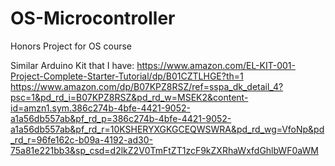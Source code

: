 # OS-Microcontroller
Honors Project for OS course

Similar Arduino Kit that I have: https://www.amazon.com/EL-KIT-001-Project-Complete-Starter-Tutorial/dp/B01CZTLHGE?th=1
https://www.amazon.com/dp/B07KPZ8RSZ/ref=sspa_dk_detail_4?psc=1&pd_rd_i=B07KPZ8RSZ&pd_rd_w=MSEK2&content-id=amzn1.sym.386c274b-4bfe-4421-9052-a1a56db557ab&pf_rd_p=386c274b-4bfe-4421-9052-a1a56db557ab&pf_rd_r=10KSHERYXGKGCEQWSWRA&pd_rd_wg=VfoNp&pd_rd_r=96fe162c-b09a-4192-ad30-75a81e221bb3&sp_csd=d2lkZ2V0TmFtZT1zcF9kZXRhaWxfdGhlbWF0aWM

